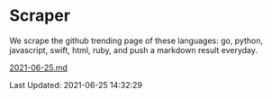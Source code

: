 # Scraper

We scrape the github trending page of these languages: go, python, javascript, swift, html, ruby, and push a markdown result everyday.

[2021-06-25.md](https://github.com/henson/Scraper/blob/master/2021-06-25.md)

Last Updated: 2021-06-25 14:32:29